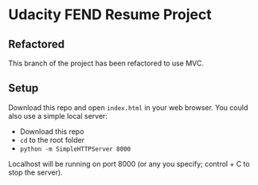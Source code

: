 # Udacity FEND Resume Project
## Refactored
This branch of the project has been refactored to use MVC.

## Setup
Download this repo and open `index.html` in your web browser.
You could also use a simple local server:
* Download this repo
* `cd` to the root folder
* `python -m SimpleHTTPServer 8000`

Localhost will be running on port 8000 (or any you specify; control + C to stop the server).